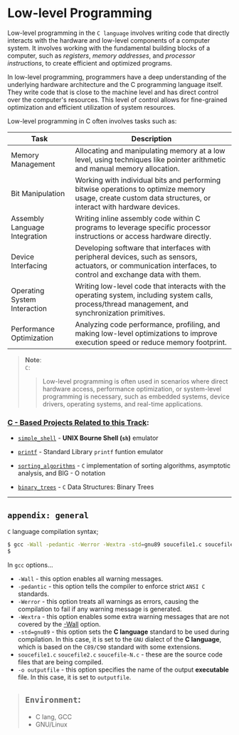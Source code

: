 # Low-level Programming

Low-level programming in the `C language` involves writing code that directly interacts with the hardware and low-level components of a computer system. It involves working with the fundamental building blocks of a computer, such as *registers*, *memory addresses*, and *processor instructions*, to create efficient and optimized programs.  

In low-level programming, programmers have a deep understanding of the underlying hardware architecture and the C programming language itself. They write code that is close to the machine level and has direct control over the computer's resources. This level of control allows for fine-grained optimization and efficient utilization of system resources.  

Low-level programming in C often involves tasks such as:

| Task                                                | Description                                                                                                                         |
|------------------------------------------------------|-------------------------------------------------------------------------------------------------------------------------------------|
| Memory Management                                    | Allocating and manipulating memory at a low level, using techniques like pointer arithmetic and manual memory allocation.           |
| Bit Manipulation                                     | Working with individual bits and performing bitwise operations to optimize memory usage, create custom data structures, or interact with hardware devices. |
| Assembly Language Integration                        | Writing inline assembly code within C programs to leverage specific processor instructions or access hardware directly.               |
| Device Interfacing                                    | Developing software that interfaces with peripheral devices, such as sensors, actuators, or communication interfaces, to control and exchange data with them. |
| Operating System Interaction                         | Writing low-level code that interacts with the operating system, including system calls, process/thread management, and synchronization primitives. |
| Performance Optimization                             | Analyzing code performance, profiling, and making low-level optimizations to improve execution speed or reduce memory footprint.       |


> **Note**:  
> `C`:  
>> Low-level programming is often used in scenarios where direct hardware access, performance optimization, or system-level programming is necessary, such as embedded systems, device drivers, operating systems, and real-time applications.


### [C - Based Projects Related to this Track]():

- [`simple_shell`](https://github.com/janymuong/simple_shell) - **UNIX Bourne Shell (`sh`)** emulator

- [`printf`](https://github.com/janymuong/printf) - Standard Library `printf` funtion emulator

- [`sorting_algorithms`](https://github.com/janymuong/sorting_algorithms) - `C` implementation of sorting algorithms, asymptotic analysis, and BIG - O notation

- [`binary_trees`](https://github.com/janymuong/binary_trees) - `C` Data Structures: Binary Trees


---
## `appendix: general`
`C` language compilation syntax;
```bash
$ gcc -Wall -pedantic -Werror -Wextra -std=gnu89 soucefile1.c soucefile2.c soucefile-N.c -o outputfile
$
```

In `gcc` options...

- `-Wall` - this option enables all warning messages.
- `-pedantic` - this option tells the compiler to enforce strict `ANSI C` standards.
- `-Werror` - this option treats all warnings as errors, causing the compilation to fail if any warning message is generated.
- `-Wextra` - this option enables some extra warning messages that are not covered by the [-Wall](#-Wall) option.
- `-std=gnu89` - this option sets the **C language** standard to be used during compilation. In this case, it is set to the `GNU` dialect of the **C language**, which is based on the `C89/C90` standard with some extensions.
- `soucefile1.c` `soucefile2.c` `soucefile-N.c` - these are the source code files that are being compiled.
- `-o outputfile` - this option specifies the name of the output **executable** file. In this case, it is set to `outputfile`.


> ## `Environment`:  
> - C lang, GCC  
> - GNU/Linux
